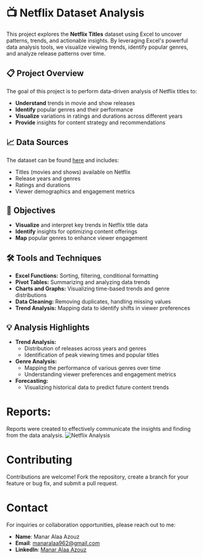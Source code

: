# 📺 Netflix Dataset Analysis

This project explores the **Netflix Titles** dataset using Excel to uncover patterns, trends, and actionable insights. By leveraging Excel's powerful data analysis tools, we visualize viewing trends, identify popular genres, and analyze release patterns over time.

## 📋 Project Overview

The goal of this project is to perform data-driven analysis of Netflix titles to:
- **Understand** trends in movie and show releases
- **Identify** popular genres and their performance
- **Visualize** variations in ratings and durations across different years
- **Provide** insights for content strategy and recommendations

## 📈 Data Sources

The dataset can be found [here](https://www.kaggle.com/datasets/shubhendra/netflix-shows) and includes:
- Titles (movies and shows) available on Netflix
- Release years and genres
- Ratings and durations
- Viewer demographics and engagement metrics

## 🎯 Objectives

- **Visualize** and interpret key trends in Netflix title data
- **Identify** insights for optimizing content offerings
- **Map** popular genres to enhance viewer engagement

## 🛠️ Tools and Techniques

- **Excel Functions:** Sorting, filtering, conditional formatting
- **Pivot Tables:** Summarizing and analyzing data trends
- **Charts and Graphs:** Visualizing time-based trends and genre distributions
- **Data Cleaning:** Removing duplicates, handling missing values
- **Trend Analysis:** Mapping data to identify shifts in viewer preferences

## 💡 Analysis Highlights

- **Trend Analysis:**
  - Distribution of releases across years and genres
  - Identification of peak viewing times and popular titles
- **Genre Analysis:**
  - Mapping the performance of various genres over time
  - Understanding viewer preferences and engagement metrics
- **Forecasting:**
  - Visualizing historical data to predict future content trends

# Reports:
Reports were created to effectively communicate the insights and finding from the data analysis.
![Netflix Analysis](https://github.com/manar448/UneeqInterns_Task3_Netflix-Analysis/blob/main/Capture.PNG)

# Contributing
Contributions are welcome! Fork the repository, create a branch for your feature or bug fix, and submit a pull request.

# Contact
For inquiries or collaboration opportunities, please reach out to me:

- **Name**: Manar Alaa Azouz
- **Email**: manaralaa962@gmail.com
- **LinkedIn**: [Manar Alaa Azouz](https://www.linkedin.com/in/manar-alaa-1787211b0)
